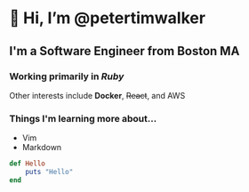 # 👋 Hi, I’m @petertimwalker

## I'm a Software Engineer from Boston MA

### Working primarily in *Ruby*

Other interests include **Docker**, ~~React~~, and AWS

### Things I'm learning more about...
* Vim
* Markdown

```Ruby
def Hello
    puts "Hello"
end
```
